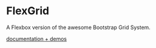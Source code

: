 # FlexGrid

A Flexbox version of the awesome Bootstrap Grid System.

[documentation + demos](https://germanbisurgi.github.io/flexgrid/)
